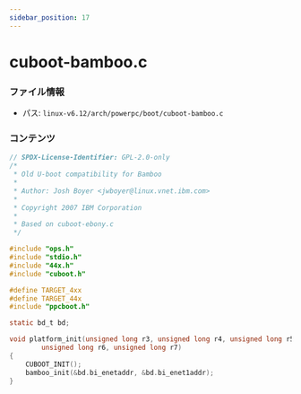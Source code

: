 ```yaml
---
sidebar_position: 17
---
```

# cuboot-bamboo.c

### ファイル情報

- パス: `linux-v6.12/arch/powerpc/boot/cuboot-bamboo.c`

### コンテンツ

```c
// SPDX-License-Identifier: GPL-2.0-only
/*
 * Old U-boot compatibility for Bamboo
 *
 * Author: Josh Boyer <jwboyer@linux.vnet.ibm.com>
 *
 * Copyright 2007 IBM Corporation
 *
 * Based on cuboot-ebony.c
 */

#include "ops.h"
#include "stdio.h"
#include "44x.h"
#include "cuboot.h"

#define TARGET_4xx
#define TARGET_44x
#include "ppcboot.h"

static bd_t bd;

void platform_init(unsigned long r3, unsigned long r4, unsigned long r5,
		unsigned long r6, unsigned long r7)
{
	CUBOOT_INIT();
	bamboo_init(&bd.bi_enetaddr, &bd.bi_enet1addr);
}

```
